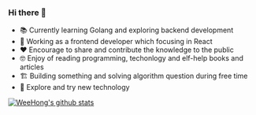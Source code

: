 ### Hi there 👋

- 📚 Currently learning Golang and exploring backend development
- 💼 Working as a frontend developer which focusing in React
- ❤️ Encourage to share and contribute the knowledge to the public
- 🤓 Enjoy of reading programming, techonlogy and elf-help books and articles
- 🏗️ Building something and solving algorithm question during free time
- 🔎 Explore and try new technology

[![WeeHong's github stats](https://github-readme-stats.vercel.app/api?username=weehong&show_icons=true&title_color=fff&icon_color=79ff97&text_color=9f9f9f&bg_color=151515)]()

<!--
**WeeHong/WeeHong** is a ✨ _special_ ✨ repository because its `README.md` (this file) appears on your GitHub profile.

Here are some ideas to get you started:

- 🔭 I’m currently working on ...
- 🌱 I’m currently learning ...
- 👯 I’m looking to collaborate on ...
- 🤔 I’m looking for help with ...
- 💬 Ask me about ...
- 📫 How to reach me: ...
- 😄 Pronouns: ...
- ⚡ Fun fact: ...
-->
